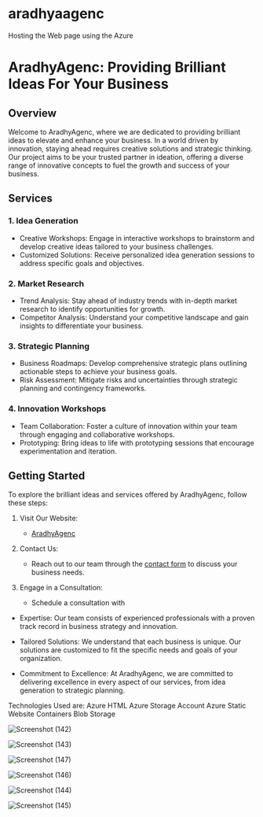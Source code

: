 # aradhyaagenc
Hosting the Web page using the Azure 
# AradhyAgenc: Providing Brilliant Ideas For Your Business

## Overview

Welcome to AradhyAgenc, where we are dedicated to providing brilliant ideas to elevate and enhance your business. In a world driven by innovation, staying ahead requires creative solutions and strategic thinking. Our project aims to be your trusted partner in ideation, offering a diverse range of innovative concepts to fuel the growth and success of your business.

## Services

### 1. Idea Generation
   - Creative Workshops: Engage in interactive workshops to brainstorm and develop creative ideas tailored to your business challenges.
   - Customized Solutions: Receive personalized idea generation sessions to address specific goals and objectives.

### 2. Market Research
   - Trend Analysis: Stay ahead of industry trends with in-depth market research to identify opportunities for growth.
   - Competitor Analysis: Understand your competitive landscape and gain insights to differentiate your business.

### 3. Strategic Planning
   - Business Roadmaps: Develop comprehensive strategic plans outlining actionable steps to achieve your business goals.
   - Risk Assessment: Mitigate risks and uncertainties through strategic planning and contingency frameworks.

### 4. Innovation Workshops
   - Team Collaboration: Foster a culture of innovation within your team through engaging and collaborative workshops.
   - Prototyping: Bring ideas to life with prototyping sessions that encourage experimentation and iteration.

## Getting Started

To explore the brilliant ideas and services offered by AradhyAgenc, follow these steps:

1. Visit Our Website:
   - [AradhyAgenc](https://aradhyagenc.com)

2. Contact Us:
   - Reach out to our team through the [contact form](https://aradhyagenc.com/contact) to discuss your business needs.

3. Engage in a Consultation:
   - Schedule a consultation with
- Expertise: Our team consists of experienced professionals with a proven track record in business strategy and innovation.

- Tailored Solutions: We understand that each business is unique. Our solutions are customized to fit the specific needs and goals of your organization.

- Commitment to Excellence: At AradhyAgenc, we are committed to delivering excellence in every aspect of our services, from idea generation to strategic planning.

Technologies Used are:
Azure 
HTML
Azure Storage Account 
Azure Static Website
Containers
Blob Storage 



![Screenshot (142)](https://github.com/Renukaradhyams/aradhyaagenc/assets/140909094/e6c52165-6478-4cf0-a827-39ff31bfd5e8)

![Screenshot (143)](https://github.com/Renukaradhyams/aradhyaagenc/assets/140909094/e3319b2d-1ef6-4a2f-9678-5f0156b60306)

![Screenshot (147)](https://github.com/Renukaradhyams/aradhyaagenc/assets/140909094/eb7bcdfc-eda1-4eb1-8c36-3694df836a44)

![Screenshot (146)](https://github.com/Renukaradhyams/aradhyaagenc/assets/140909094/72b4b9ad-42b6-4f4c-9d2a-7ccd1f600e1b)

![Screenshot (144)](https://github.com/Renukaradhyams/aradhyaagenc/assets/140909094/d21dd556-7f2c-4130-afe3-881ecfd282be)

![Screenshot (145)](https://github.com/Renukaradhyams/aradhyaagenc/assets/140909094/eb40297e-00ec-4489-b4be-ef0fcbf4b6d4)


